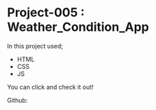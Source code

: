 # Project-005 : Weather_Condition_App


In this project used;

* HTML
* CSS
* JS

You can click and check it out!

Github: 



